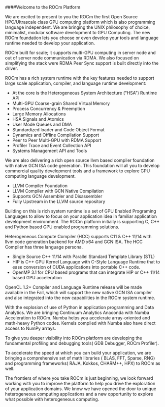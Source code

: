 ####Welcome to the ROCm Platform

We are excited to present to you the ROCm the first Open Source HPC/Ultrascale class GPU computing platform which is also programming language independent. We are bringing the UNIX philosophy of choice, minimalist, modular software development to GPU Computing. The new ROCm foundation lets you choose or even develop your tools and language runtime needed to develop your application.

ROCm built for scale; it supports multi-GPU computing in server node and out of server node communication via RDMA. We also focused on simplifying the stack were RDMA Peer Sync support is built directly into the driver.  

ROCm has a rich system runtime with the key features needed to support large scale application, compiler, and language runtime development:

* At the core is the Heterogeneous System Architecture ("HSA") Runtime API
 * Multi-GPU Coarse-grain Shared Virtual Memory 
 * Process Concurrency & Preemption
 * Large Memory Allocations 
 * HSA Signals and Atomics
 * User Mode Queues and DMA
* Standardized loader and Code Object Format
 * Dynamics and Offline Compilation Support
* Peer to Peer Multi-GPU with RDMA Support
* Profiler Trace and Event Collection API 
* Systems Management API and Tools

We are also delivering a rich open source llvm based compiler foundation with native GCN ISA code generation.  This foundation will all you to develop commercial quality development tools and a framework to explore GPU computing language development. 

* LLVM Compiler Foundation 
 * LLVM Compiler with GCN Native Compilation 
 * Supports GCN Assembler and Disassembler
 * Fully Upstream in the LLVM source repository  
 
 
Building on this is rich system runtime is a set of GPU Enabled Programing Languages to allow to focus on your application idea in familiar application development environment. The ROCm platform initially is supporting C, C++ and Python based GPU enabled programming solutions. 

Heterogeneous Compute Compiler (HCC) supports C11 & C++ 11/14 with llvm code generation backend for AMD x64 and GCN ISA. The HCC Compiler has three language persona. 

* Single Source C++ 11/14 with Parallel Standard Template Library (STL)
* HIP is  C++ GPU Kernel Language with C-Style Language Runtime that to ease conversion of CUDA applications into portable C++ code. 
* OpenMP 3.1 for CPU based programs that can integrate HIP or C++ 11/14 based GPU acceleration 

OpenCL 1.2+ Compiler and Language Runtime release will be made available in the Fall, which will support the new native GCN ISA compiler and also integrated into the new capabilities in the ROCm system runtime.  

With the explosion of use of Python in application programming and Data Analytics. We are bringing Continuum Analytics Anaconda with Numba Acceleration to ROCm. Numba helps you accelerate array-oriented and math-heavy Python codes. Kernels compiled with Numba also have direct access to NumPy arrays.   

To give you deeper visibility into ROCm platform are developing the fundamental profiling and debugging tools( GDB Debugger, ROCm Profiler). 

To accelerate the speed at which you can build your application, we are bringing a comprehensive set of math libraries ( BLAS, FFT, Sparse, RNG) and programming frameworks( RAJA, Kokkos, CHARM++, HPX) to ROCm as well. 

The frontiers of where you take ROCm is just beginning,  we look forward working with you to improve the platform to help you drive the exploration of your application domains.  We know we have opened the door to unique heterogeneous computing applications and a new opportunity to explore what possible with heterogeneous computing.  
